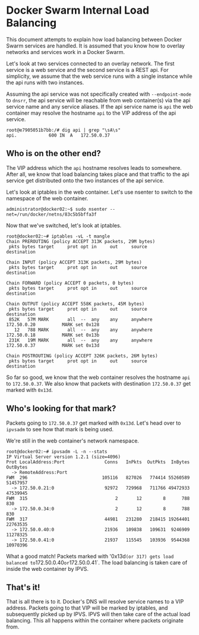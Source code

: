 # Docker Swarm Internal Load Balancing

This document attempts to explain how load balancing between Docker Swarm services are handled. It is assumed
that you know how to overlay networks and services work in a Docker Swarm. 

Let's look at two services connected to an overlay network. The first service is a web service and the second
service is a REST api. For simplicity, we assume that the web service runs with a single instance while the api 
runs with two instances.

Assuming the api service was not specifically created with `--endpoint-mode` to `dnsrr`, the api service will be
reachable from web container(s) via the api service name and any service aliases. If the api service name is `api` 
the web container may resolve the hostname `api` to the VIP address of the api service.

```
root@e7905051b7bb:/# dig api | grep "\sA\s"
api.			600	IN	A	172.50.0.37
```


## Who is on the other end?

The VIP address which the `api` hostname resolves leads to somewhere. After all, we know that load balancing takes
place and that traffic to the api service get distributed onto the two instances of the api service. 

Let's look at iptables in the web container. Let's use nsenter to switch to the namespace of the web container.

`administrator@docker02:~$ sudo nsenter --net=/run/docker/netns/83c5b5bffa3f`

Now that we've switched, let's look at iptables.

```
root@docker02:~# iptables -vL -t mangle
Chain PREROUTING (policy ACCEPT 313K packets, 29M bytes)
 pkts bytes target     prot opt in     out     source               destination         

Chain INPUT (policy ACCEPT 313K packets, 29M bytes)
 pkts bytes target     prot opt in     out     source               destination         

Chain FORWARD (policy ACCEPT 0 packets, 0 bytes)
 pkts bytes target     prot opt in     out     source               destination         

Chain OUTPUT (policy ACCEPT 558K packets, 45M bytes)
 pkts bytes target     prot opt in     out     source               destination         
 852K   57M MARK       all  --  any    any     anywhere             172.50.0.20          MARK set 0x128
   12   788 MARK       all  --  any    any     anywhere             172.50.0.18          MARK set 0x13b
 231K   19M MARK       all  --  any    any     anywhere             172.50.0.37          MARK set 0x13d

Chain POSTROUTING (policy ACCEPT 326K packets, 26M bytes)
 pkts bytes target     prot opt in     out     source               destination         
```

So far so good, we know that the web container resolves the hostname `api` to `172.50.0.37`. We also know that packets
with destination `172.50.0.37` get marked with `0x13d`. 

## Who's looking for that mark?

Packets going to `172.50.0.37` get marked with `0x13d`. Let's head over to `ipvsadm` to see how that mark is being used.

We're still in the web container's network namespace.

```
root@docker02:~# ipvsadm -L -n --stats
IP Virtual Server version 1.2.1 (size=4096)
Prot LocalAddress:Port               Conns   InPkts  OutPkts  InBytes OutBytes
  -> RemoteAddress:Port
FWM  296                            105116   827026   774414 55260589 51457957
  -> 172.50.0.21:0                   92972   729968   711766 49472933 47539945
FWM  315                                 2       12        8      788      830
  -> 172.50.0.34:0                       2       12        8      788      830
FWM  317                             44981   231280   218415 19264401 22763535
  -> 172.50.0.40:0                   21936   109838   109631  9246909 11278325
  -> 172.50.0.41:0                   21937   115545   103936  9544368 10970396
```

What a good match! Packets marked with '0x13d` (or 317) gets load balanced to `172.50.0.40` or `172.50.0.41`. The load
balancing is taken care of inside the web container by IPVS. 

## That's it!

That is all there is to it. Docker's DNS will resolve service names to a VIP address. Packets going to that VIP will be
marked by iptables, and subsequently picked up by IPVS. IPVS will then take care of the actual load balancing. This all
happens within the container where packets originate from.
